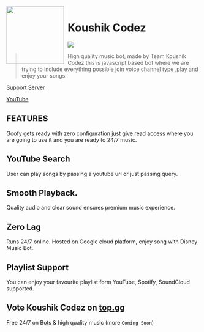 <img width="150" height="150" align="left" style="float: left; margin: 0 10px 0 0;" img src="https://media.discordapp.net/attachments/1034712149198655597/1039888086550724669/static.png">  

# Koushik Codez

[![](https://img.shields.io/badge/discord.js-v12.0.0--dev-blue.svg?logo=npm)](https://github.com/discordjs)

>  High quality music bot, made by Team Koushik Codez this is javascript based bot where we are trying to include everything possible join voice channel type  ,play and enjoy your songs.

[Support Server](https://dsc.gg/koushikcodez)

[YouTube](https://youtube.com/c/koushikcodez)

## FEATURES
Goofy gets ready with zero configuration just give read access where you are going to use it and you are ready to 24/7 music.

## YouTube Search
User can play songs by passing a youtube url or just passing query.

## Smooth Playback.
Quality audio and clear sound ensures premium music experience.
## Zero Lag
Runs 24/7 online. Hosted on Google cloud platform, enjoy song with Disney Music Bot..

## Playlist Support
You can enjoy your favourite playlist form YouTube, Spotify, SoundCloud supported.


## Vote Koushik Codez on [top.gg](https://top.gg/servers/913651224367230986/vote)

Free 24/7 on Bots & high quality music (more `Coming Soon`)

<a href="https://top.gg/servers/913651224367230986/vote">
  
</a>
